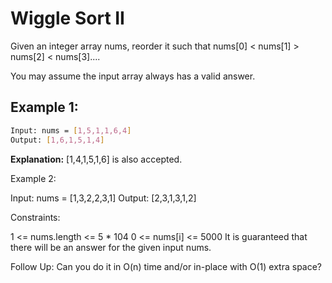 # Wiggle Sort II

Given an integer array nums, reorder it such that nums[0] < nums[1] > nums[2] < nums[3]....

You may assume the input array always has a valid answer.

## Example 1:

```bash
Input: nums = [1,5,1,1,6,4]
Output: [1,6,1,5,1,4]
```

**Explanation:** [1,4,1,5,1,6] is also accepted.

Example 2:

Input: nums = [1,3,2,2,3,1]
Output: [2,3,1,3,1,2]
 

Constraints:

1 <= nums.length <= 5 * 104
0 <= nums[i] <= 5000
It is guaranteed that there will be an answer for the given input nums.
 

Follow Up: Can you do it in O(n) time and/or in-place with O(1) extra space?